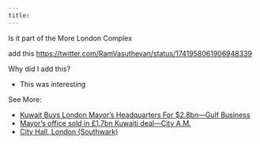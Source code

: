```yaml
---
title: 
---
```


Is it part of the More London Complex

add this https://twitter.com/RamVasuthevan/status/1741958061906948339


Why did I add this?
- This was interesting

See More:
- [Kuwait Buys London Mayor’s Headquarters For $2.8bn—Gulf Business](https://gulfbusiness.com/kuwait-buys-london-mayors-headquarters-for-2-8bn/)
- [Mayor’s office sold in £1.7bn Kuwaiti deal—City A.M.](https://www.cityam.com/mayor-s-office-sold-17bn-kuwaiti-deal/)
- [City Hall, London (Southwark)](https://en.wikipedia.org/wiki/City_Hall,_London_(Southwark))